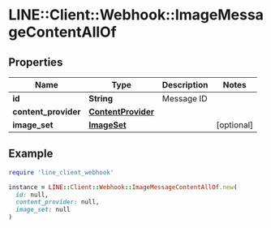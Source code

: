 # LINE::Client::Webhook::ImageMessageContentAllOf

## Properties

| Name | Type | Description | Notes |
| ---- | ---- | ----------- | ----- |
| **id** | **String** | Message ID |  |
| **content_provider** | [**ContentProvider**](ContentProvider.md) |  |  |
| **image_set** | [**ImageSet**](ImageSet.md) |  | [optional] |

## Example

```ruby
require 'line_client_webhook'

instance = LINE::Client::Webhook::ImageMessageContentAllOf.new(
  id: null,
  content_provider: null,
  image_set: null
)
```

